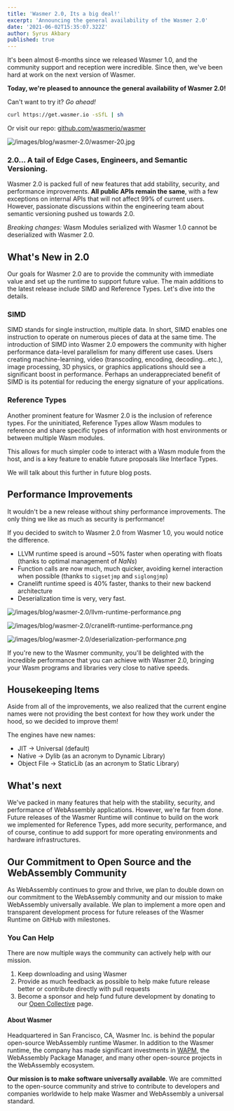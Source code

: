 ```yaml
---
title: 'Wasmer 2.0, Its a big deal!'
excerpt: 'Announcing the general availability of the Wasmer 2.0'
date: '2021-06-02T15:35:07.322Z'
author: Syrus Akbary
published: true
---
```


It's been almost 6-months since we released Wasmer 1.0, and the community support and reception were incredible. Since then, we've been hard at work on the next version of Wasmer.

**Today, we're pleased to announce the general availability of Wasmer 2.0!**

Can't want to try it? *Go ahead!*

```bash
curl https://get.wasmer.io -sSfL | sh
```

Or visit our repo: [github.com/wasmerio/wasmer](https://github.com/wasmerio/wasmer)

![/images/blog/wasmer-2.0/wasmer-20.jpg](/images/blog/wasmer-2.0/wasmer-20.jpg)


### 2.0... A tail of Edge Cases, Engineers, and Semantic Versioning.

Wasmer 2.0 is packed full of new features that add stability, security, and performance improvements. **All public APIs remain the same**, with a few exceptions on internal APIs that will not affect 99% of current users. However, passionate discussions within the engineering team about semantic versioning pushed us towards 2.0.

*Breaking changes:* Wasm Modules serialized with Wasmer 1.0 cannot be deserialized with Wasmer 2.0.

## What's New in 2.0

Our goals for Wasmer 2.0 are to provide the community with immediate value and set up the runtime to support future value. The main additions to the latest release include SIMD and Reference Types. Let's dive into the details.

### SIMD

SIMD stands for single instruction, multiple data. In short, SIMD enables one instruction to operate on numerous pieces of data at the same time. The introduction of SIMD into Wasmer 2.0 empowers the community with higher performance data-level parallelism for many different use cases. Users creating machine-learning, video (transcoding, encoding, decoding...etc.), image processing, 3D physics, or graphics applications should see a significant boost in performance. Perhaps an underappreciated benefit of SIMD is its potential for reducing the energy signature of your applications.

### Reference Types

Another prominent feature for Wasmer 2.0 is the inclusion of reference types. For the uninitiated, Reference Types allow Wasm modules to reference and share specific types of information with host environments or between multiple Wasm modules.

This allows for much simpler code to interact with a Wasm module from the host, and is a key feature to enable future proposals like Interface Types.

We will talk about this further in future blog posts.

## Performance Improvements

It wouldn't be a new release without shiny performance improvements. The only thing we like as much as security is performance!

If you decided to switch to Wasmer 2.0 from Wasmer 1.0, you would notice the difference.

- LLVM runtime speed is around ~50% faster when operating with floats (thanks to optimal management of *NaNs*)
- Function calls are now much, much quicker, avoiding kernel interaction when possible (thanks to `sigsetjmp` and `siglongjmp`)
- Cranelift runtime speed is 40% faster, thanks to their new backend architecture
- Deserialization time is very, very fast.

![/images/blog/wasmer-2.0/llvm-runtime-performance.png](/images/blog/wasmer-2.0/llvm-runtime-performance.png)

![/images/blog/wasmer-2.0/cranelift-runtime-performance.png](/images/blog/wasmer-2.0/cranelift-runtime-performance.png)

![/images/blog/wasmer-2.0/deserialization-performance.png](/images/blog/wasmer-2.0/deserialization-performance.png)


If you're new to the Wasmer community, you'll be delighted with the incredible performance that you can achieve with Wasmer 2.0, bringing your Wasm programs and libraries very close to native speeds.

## Housekeeping Items

Aside from all of the improvements, we also realized that the current engine names were not providing the best context for how they work under the hood, so we decided to improve them!

The engines have new names:

- JIT → Universal (default)
- Native → Dylib (as an acronym to Dynamic Library)
- Object File → StaticLib (as an acronym to Static Library)

## What's next

We've packed in many features that help with the stability, security, and performance of WebAssembly applications. However, we're far from done. Future releases of the Wasmer Runtime will continue to build on the work we implemented for Reference Types, add more security, performance, and of course, continue to add support for more operating environments and hardware infrastructures.

## Our Commitment to Open Source and the WebAssembly Community

As WebAssembly continues to grow and thrive, we plan to double down on our commitment to the WebAssembly community and our mission to make WebAssembly universally available. We plan to implement a more open and transparent development process for future releases of the Wasmer Runtime on GitHub with milestones.

### You Can Help

There are now multiple ways the community can actively help with our mission.

1. Keep downloading and using Wasmer
2. Provide as much feedback as possible to help make future release better or contribute directly with pull requests
3. Become a sponsor and help fund future development by donating to our [Open Collective](https://opencollective.com/wasmerio) page.

#### About Wasmer

Headquartered in San Francisco, CA, Wasmer Inc. is behind the popular open-source WebAssembly runtime Wasmer. In addition to the Wasmer runtime, the company has made significant investments in [WAPM](https://wapm.io/), the WebAssembly Package Manager, and many other open-source projects in the WebAssembly ecosystem.

**Our mission is to make software universally available**. We are committed to the open-source community and strive to contribute to developers and companies worldwide to help make Wasmer and WebAssembly a universal standard.
